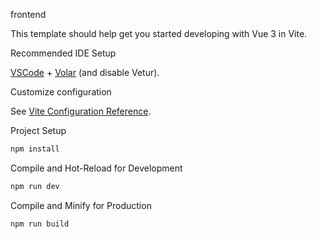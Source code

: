 frontend

This template should help get you started developing with Vue 3 in Vite.

Recommended IDE Setup

[VSCode](https://code.visualstudio.com/) + [Volar](https://marketplace.visualstudio.com/items?itemName=Vue.volar) (and disable Vetur).

Customize configuration

See [Vite Configuration Reference](https://vitejs.dev/config/).

Project Setup

```sh
npm install
```

Compile and Hot-Reload for Development

```sh
npm run dev
```

Compile and Minify for Production

```sh
npm run build
```
